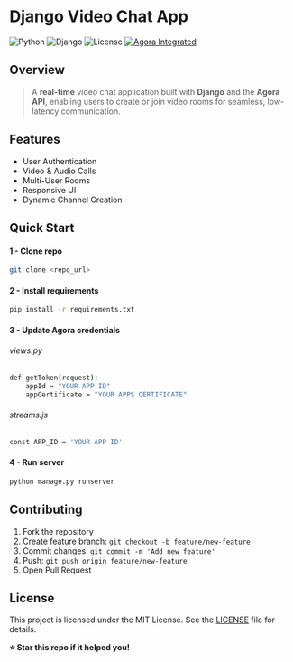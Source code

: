 # Django Video Chat App

![Python](https://img.shields.io/badge/Python-3.11-blue)
![Django](https://img.shields.io/badge/Django-5.0-green)
![License](https://img.shields.io/badge/License-MIT-yellow)
[![Agora Integrated](https://img.shields.io/badge/Agora-Integrated-blue?logo=agora&logoColor=white)](https://www.agora.io/en/)

## Overview

> A **real-time** video chat application built with **Django** and the **Agora API**, enabling users to create or join video rooms for seamless, low-latency communication.

## Features

- User Authentication
- Video & Audio Calls
- Multi-User Rooms
- Responsive UI
- Dynamic Channel Creation

## Quick Start

#### 1 - Clone repo

```bash
git clone <repo_url>
```

#### 2 - Install requirements

```bash
pip install -r requirements.txt
```

#### 3 - Update Agora credentials

###### views.py

```bash
def getToken(request):
    appId = "YOUR APP ID"
    appCertificate = "YOUR APPS CERTIFICATE"
```

###### streams.js

```bash
const APP_ID = 'YOUR APP ID'
```

#### 4 - Run server

```bash
python manage.py runserver
```

## Contributing

1. Fork the repository
2. Create feature branch: `git checkout -b feature/new-feature`
3. Commit changes: `git commit -m 'Add new feature'`
4. Push: `git push origin feature/new-feature`
5. Open Pull Request

## License

This project is licensed under the MIT License. See the [LICENSE](LICENSE) file for details.

**⭐ Star this repo if it helped you!**
